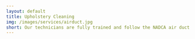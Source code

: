 ```yaml
---
layout: default
title: Upholstery Cleaning
img: /images/services/airduct.jpg
short: Our technicians are fully trained and follow the NADCA air duct cleaning standards.
---
```

